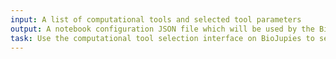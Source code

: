 ```yaml
---
input: A list of computational tools and selected tool parameters
output: A notebook configuration JSON file which will be used by the BioJupies API to generate the notebook containing an analysis of the GTEx samples
task: Use the computational tool selection interface on BioJupies to select and customize the downstream analysis
---
```

